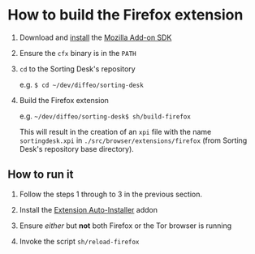 # How to build the Firefox extension
1. Download and [install][1] the [Mozilla Add-on SDK][2]

  1. Ensure the `cfx` binary is in the `PATH`

2. `cd` to the Sorting Desk's repository

   e.g. `$ cd ~/dev/diffeo/sorting-desk`

3. Build the Firefox extension

   e.g. `~/dev/diffeo/sorting-desk$ sh/build-firefox`

   This will result in the creation of an `xpi` file with the name `sortingdesk.xpi` in `./src/browser/extensions/firefox` (from Sorting Desk's repository base directory).

## How to run it
1. Follow the steps 1 through to 3 in the previous section.

2. Install the [Extension Auto-Installer][3] addon

3. Ensure *either* but **not** both Firefox or the Tor browser is running

4. Invoke the script `sh/reload-firefox`

[1]: https://developer.mozilla.org/en-US/Add-ons/SDK/Tutorials/Installation
[2]: https://developer.mozilla.org/en/Add-ons/SDK
[3]: https://addons.mozilla.org/addon/autoinstaller/